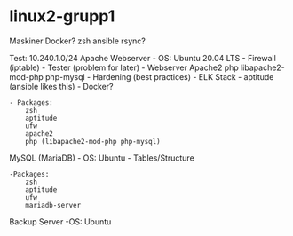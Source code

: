 # linux2-grupp1

Maskiner
Docker?
zsh
ansible
rsync?


Test: 10.240.1.0/24
Apache Webserver
	- OS: Ubuntu 20.04 LTS
		- Firewall (iptable)
		- Tester (problem for later)
		- Webserver Apache2 php libapache2-mod-php php-mysql
 		- Hardening (best practices)
		- ELK Stack 
		- aptitude (ansible likes this)
		- Docker?

	- Packages:
		zsh
		aptitude
		ufw
		apache2
		php (libapache2-mod-php php-mysql)



MySQL (MariaDB)
	- OS: Ubuntu
		- Tables/Structure

	-Packages:
		zsh
		aptitude
		ufw
		mariadb-server


Backup Server
	-OS: Ubuntu